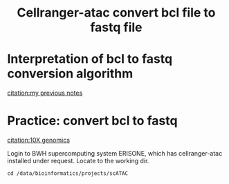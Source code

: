 # <h1 align="center">Cellranger-atac convert bcl file to fastq file</h1>

# Interpretation of bcl to fastq conversion algorithm
[citation:my previous notes](https://github.com/TingtingSsl2/scRNA-seq_LearningPage/blob/main/03_Convert%20bcl%20to%20fastq.md)

# Practice: convert bcl to fastq
[citation:10X genomics](https://support.10xgenomics.com/single-cell-atac/software/pipelines/latest/using/mkfastq)

Login to BWH supercomputing system ERISONE, which has cellranger-atac installed under request. Locate to the working dir. 

```
cd /data/bioinformatics/projects/scATAC
```
